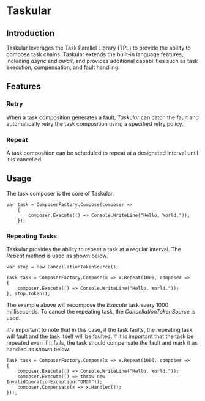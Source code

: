 # Taskular

## Introduction

Taskular leverages the Task Parallel Library (TPL) to provide the ability to compose task chains. Taskular extends the built-in language features, including _async_ and _await_, and provides additional capabilities such as task execution, compensation, and fault handling.

## Features

### Retry

When a task composition generates a fault, _Taskular_ can catch the fault and automatically retry the task composition using a specified retry policy. 

### Repeat

A task composition can be scheduled to repeat at a designated interval until it is cancelled.

## Usage

The task composer is the core of Taskular. 

	var task = ComposerFactory.Compose(composer =>
		{
			composer.Execute(() => Console.WriteLine("Hello, World."));
		});

		

### Repeating Tasks

Taskular provides the ability to repeat a task at a regular interval. The _Repeat_ method is used as shown below.

	var stop = new CancellationTokenSource();

    Task task = ComposerFactory.Compose(x => x.Repeat(1000, composer =>
    {
        composer.Execute(() => Console.WriteLine("Hello, World."));
    }, stop.Token));

The example above will recompose the _Execute_ task every 1000 milliseconds. To cancel the repeating task, the _CancellationTokenSource_ is used.

It's important to note that in this case, if the task faults, the repeating task will fault and the task itself will be faulted. If it is important that the task be repeated even if it fails, the task should compensate the fault and mark it as handled as shown below.

    Task task = ComposerFactory.Compose(x => x.Repeat(1000, composer =>
    {
        composer.Execute(() => Console.WriteLine("Hello, World."));
        composer.Execute(() => throw new InvalidOperationException("OMG!"));
        composer.Compensate(x => x.Handled());
    }));


